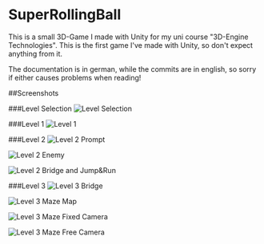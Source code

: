 # SuperRollingBall
This is a small 3D-Game I made with Unity for my uni course "3D-Engine Technologies".
This is the first game I've made with Unity, so don't expect anything from it.

The documentation is in german, while the commits are in english, so sorry if either causes problems when reading!


##Screenshots

###Level Selection
![Level Selection](https://i.imgur.com/iK9yt5V.png)

###Level 1
![Level 1](https://i.imgur.com/Gw2Y1IR.jpeg)

###Level 2
![Level 2 Prompt](https://i.imgur.com/RHMCLYP.jpeg)

![Level 2 Enemy](https://i.imgur.com/g00Iat7.jpeg)

![Level 2 Bridge and Jump&Run](https://i.imgur.com/yxgUMsy.jpeg)

###Level 3
![Level 3 Bridge](https://i.imgur.com/Ybyy7mj.jpeg)

![Level 3 Maze Map](https://i.imgur.com/tIuSIsV.jpeg)

![Level 3 Maze Fixed Camera](https://i.imgur.com/1euUswr.jpeg)

![Level 3 Maze Free Camera](https://i.imgur.com/bTzbZGy.jpeg)
